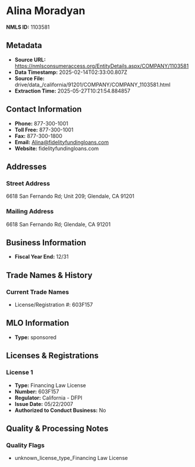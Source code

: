 # Alina Moradyan

**NMLS ID:** 1103581

## Metadata
- **Source URL:** https://nmlsconsumeraccess.org/EntityDetails.aspx/COMPANY/1103581
- **Data Timestamp:** 2025-02-14T02:33:00.807Z
- **Source File:** drive/data_/california/91201/COMPANY/COMPANY_1103581.html
- **Extraction Time:** 2025-05-27T10:21:54.884857

## Contact Information
- **Phone:** 877-300-1001
- **Toll Free:** 877-300-1001
- **Fax:** 877-300-1800
- **Email:** Alina@fidelityfundingloans.com
- **Website:** fidelityfundingloans.com

## Addresses
### Street Address
6618 San Fernando Rd; Unit 209; Glendale, CA 91201

### Mailing Address
6618 San Fernando Rd; Glendale, CA 91201

## Business Information
- **Fiscal Year End:** 12/31

## Trade Names & History
### Current Trade Names
- License/Registration #: 603F157

## MLO Information
- **Type:** sponsored

## Licenses & Registrations

### License 1
- **Type:** Financing Law License
- **Number:** 603F157
- **Regulator:** California - DFPI
- **Issue Date:** 05/22/2007
- **Authorized to Conduct Business:** No

## Quality & Processing Notes
### Quality Flags
- unknown_license_type_Financing Law License
